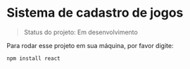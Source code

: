 <h1>Sistema de cadastro de jogos</h1>

> Status do projeto: Em desenvolvimento

Para rodar esse projeto em sua máquina, por favor digite: 

```
npm install react
```
